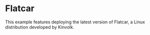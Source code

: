 # Flatcar

This example features deploying the latest version of Flatcar, a Linux distribution developed by Kinvolk.
